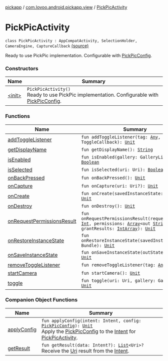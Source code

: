 [pickapp](../../index.md) / [com.lovoo.android.pickapp.view](../index.md) / [PickPicActivity](./index.md)

# PickPicActivity

`class PickPicActivity : AppCompatActivity, SelectionHolder, CameraEngine, CaptureCallback` [(source)](https://github.com/lovoo/android-pickpic/blob/master/pickapp/pickapp/src/main/kotlin/com/lovoo/android/pickapp/view/PickPicActivity.kt#L56)

Ready to use PickPic implementation. Configurable with [PickPicConfig](../../com.lovoo.android.pickapp.model/-pick-pic-config/index.md).

### Constructors

| Name | Summary |
|---|---|
| [&lt;init&gt;](-init-.md) | `PickPicActivity()`<br>Ready to use PickPic implementation. Configurable with [PickPicConfig](../../com.lovoo.android.pickapp.model/-pick-pic-config/index.md). |

### Functions

| Name | Summary |
|---|---|
| [addToggleListener](add-toggle-listener.md) | `fun addToggleListener(tag: `[`Any`](https://kotlinlang.org/api/latest/jvm/stdlib/kotlin/-any/index.html)`, callback: ToggleCallback): `[`Unit`](https://kotlinlang.org/api/latest/jvm/stdlib/kotlin/-unit/index.html) |
| [getDisplayName](get-display-name.md) | `fun getDisplayName(): `[`String`](https://kotlinlang.org/api/latest/jvm/stdlib/kotlin/-string/index.html) |
| [isEnabled](is-enabled.md) | `fun isEnabled(gallery: GalleryLib): `[`Boolean`](https://kotlinlang.org/api/latest/jvm/stdlib/kotlin/-boolean/index.html) |
| [isSelected](is-selected.md) | `fun isSelected(uri: Uri): `[`Boolean`](https://kotlinlang.org/api/latest/jvm/stdlib/kotlin/-boolean/index.html) |
| [onBackPressed](on-back-pressed.md) | `fun onBackPressed(): `[`Unit`](https://kotlinlang.org/api/latest/jvm/stdlib/kotlin/-unit/index.html) |
| [onCapture](on-capture.md) | `fun onCapture(uri: Uri?): `[`Unit`](https://kotlinlang.org/api/latest/jvm/stdlib/kotlin/-unit/index.html) |
| [onCreate](on-create.md) | `fun onCreate(savedInstanceState: Bundle?): `[`Unit`](https://kotlinlang.org/api/latest/jvm/stdlib/kotlin/-unit/index.html) |
| [onDestroy](on-destroy.md) | `fun onDestroy(): `[`Unit`](https://kotlinlang.org/api/latest/jvm/stdlib/kotlin/-unit/index.html) |
| [onRequestPermissionsResult](on-request-permissions-result.md) | `fun onRequestPermissionsResult(requestCode: `[`Int`](https://kotlinlang.org/api/latest/jvm/stdlib/kotlin/-int/index.html)`, permissions: `[`Array`](https://kotlinlang.org/api/latest/jvm/stdlib/kotlin/-array/index.html)`<out `[`String`](https://kotlinlang.org/api/latest/jvm/stdlib/kotlin/-string/index.html)`>, grantResults: `[`IntArray`](https://kotlinlang.org/api/latest/jvm/stdlib/kotlin/-int-array/index.html)`): `[`Unit`](https://kotlinlang.org/api/latest/jvm/stdlib/kotlin/-unit/index.html) |
| [onRestoreInstanceState](on-restore-instance-state.md) | `fun onRestoreInstanceState(savedInstanceState: Bundle): `[`Unit`](https://kotlinlang.org/api/latest/jvm/stdlib/kotlin/-unit/index.html) |
| [onSaveInstanceState](on-save-instance-state.md) | `fun onSaveInstanceState(outState: Bundle): `[`Unit`](https://kotlinlang.org/api/latest/jvm/stdlib/kotlin/-unit/index.html) |
| [removeToggleListener](remove-toggle-listener.md) | `fun removeToggleListener(tag: `[`Any`](https://kotlinlang.org/api/latest/jvm/stdlib/kotlin/-any/index.html)`): `[`Unit`](https://kotlinlang.org/api/latest/jvm/stdlib/kotlin/-unit/index.html) |
| [startCamera](start-camera.md) | `fun startCamera(): `[`Unit`](https://kotlinlang.org/api/latest/jvm/stdlib/kotlin/-unit/index.html) |
| [toggle](toggle.md) | `fun toggle(uri: Uri, gallery: Gallery): `[`Unit`](https://kotlinlang.org/api/latest/jvm/stdlib/kotlin/-unit/index.html) |

### Companion Object Functions

| Name | Summary |
|---|---|
| [applyConfig](apply-config.md) | `fun applyConfig(intent: Intent, config: `[`PickPicConfig`](../../com.lovoo.android.pickapp.model/-pick-pic-config/index.md)`): `[`Unit`](https://kotlinlang.org/api/latest/jvm/stdlib/kotlin/-unit/index.html)<br>Apply the [PickPicConfig](../../com.lovoo.android.pickapp.model/-pick-pic-config/index.md) to the [Intent](#) for [PickPicActivity](./index.md). |
| [getResult](get-result.md) | `fun getResult(data: Intent?): `[`List`](https://kotlinlang.org/api/latest/jvm/stdlib/kotlin.collections/-list/index.html)`<Uri>?`<br>Receive the [Uri](https://kotlinlang.org/api/latest/jvm/stdlib/kotlin.collections/-list/index.html) result from the [Intent](#). |
